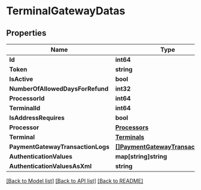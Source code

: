 # TerminalGatewayDatas

## Properties

Name | Type | Description | Notes
------------ | ------------- | ------------- | -------------
**Id** | **int64** |  | 
**Token** | **string** |  | [optional] 
**IsActive** | **bool** |  | 
**NumberOfAllowedDaysForRefund** | **int32** |  | 
**ProcessorId** | **int64** |  | [optional] 
**TerminalId** | **int64** |  | [optional] 
**IsAddressRequires** | **bool** |  | 
**Processor** | [**Processors**](Processors.md) |  | [optional] 
**Terminal** | [**Terminals**](Terminals.md) |  | [optional] 
**PaymentGatewayTransactionLogs** | [**[]PaymentGatewayTransactionLogs**](PaymentGatewayTransactionLogs.md) |  | [optional] 
**AuthenticationValues** | **map[string]string** |  | [optional] 
**AuthenticationValuesAsXml** | **string** |  | [optional] 

[[Back to Model list]](../README.md#documentation-for-models) [[Back to API list]](../README.md#documentation-for-api-endpoints) [[Back to README]](../README.md)


